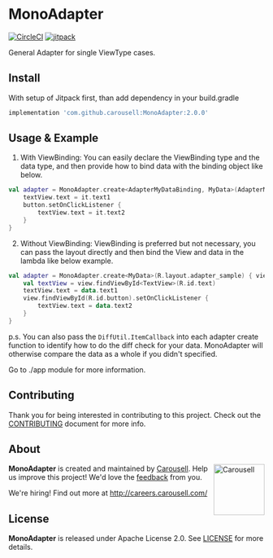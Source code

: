 # MonoAdapter

[![CircleCI](https://circleci.com/gh/carousell/MonoAdapter.svg?style=shield)](https://circleci.com/gh/carousell/MonoAdapter)
[![jitpack](https://jitpack.io/v/carousell/MonoAdapter.svg)](https://jitpack.io/#carousell/MonoAdapter)


General Adapter for single ViewType cases.

## Install

With setup of Jitpack first, than add dependency in your build.gradle
```groovy
implementation 'com.github.carousell:MonoAdapter:2.0.0'
```

## Usage & Example
1. With ViewBinding: You can easily declare the ViewBinding type and the data type, and then provide how to bind data with the binding object like below.

```kotlin
val adapter = MonoAdapter.create<AdapterMyDataBinding, MyData>(AdapterMyDataBinding::inflate) {
    textView.text = it.text1
    button.setOnClickListener {
        textView.text = it.text2
    }
}
```
2. Without ViewBinding: ViewBinding is preferred but not necessary, you can pass the layout directly and then bind the View and data in the lambda like below example.

```kotlin
val adapter = MonoAdapter.create<MyData>(R.layout.adapter_sample) { view, data ->
    val textView = view.findViewById<TextView>(R.id.text)
    textView.text = data.text1
    view.findViewById(R.id.button).setOnClickListener {
        textView.text = data.text2
    }
}
```

p.s. You can also pass the `DiffUtil.ItemCallback` into each adapter create function to identify how to do the diff check for your data. MonoAdapter will otherwise compare the data as a whole if you didn't specified.

Go to ./app module for more information.


## Contributing

Thank you for being interested in contributing to this project. Check out the [CONTRIBUTING](https://github.com/carousell/MonoAdapter/blob/master/CONTRIBUTING.md) document for more info.

## About

<a href="https://github.com/carousell/" target="_blank"><img src="https://avatars2.githubusercontent.com/u/3833591" width="100px" alt="Carousell" align="right"/></a>

**MonoAdapter** is created and maintained by [Carousell](https://carousell.com/). Help us improve this project! We'd love the [feedback](https://github.com/carousell/MonoAdapter/issues) from you.

We're hiring! Find out more at <http://careers.carousell.com/>

## License

**MonoAdapter** is released under Apache License 2.0.
See [LICENSE](https://github.com/carousell/MonoAdapter/blob/master/LICENSE) for more details.
